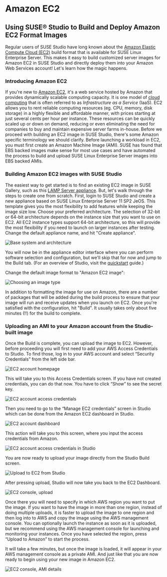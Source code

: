 # Amazon EC2

## Using SUSE® Studio to Build and Deploy Amazon EC2 Format Images

Regular users of SUSE Studio have long known about the [Amazon Elastic
Compute Cloud (EC2)][EC2] build format that is available for SUSE Linux
Enterprise Server. This makes it easy to build customized server images for
Amazon EC2 in SUSE Studio and directly deploy them into your Amazon Web
Services account! Let's learn how the magic happens.

### Introducing Amazon EC2

If you're new to [Amazon EC2][EC2], it's a web service hosted by Amazon
that provides dynamically scalable computing capacity.
It is one model of [cloud computing] that is often referred to as
*Infrastructure as a Service* (IaaS).
EC2 allows you to rent reliable computing resources (eg. CPU, memory, disk
storage) in a highly flexible and affordable manner, with prices starting
at just several cents per hour per instance.
These resources can be quickly scaled up or down on demand, reducing or
even eliminating the need for companies to buy and maintain expensive
server farms in-house.
Before we proceed with building an EC2 image in SUSE Studio, there's some
Amazon specific terminology we should clarify.
Before launching a workload in EC2, you must first create an Amazon Machine
Image (AMI).
SUSE has found that EBS backed images make sense for most use cases and
have automated the process to build and upload SUSE Linux Enterprise Server
images into EBS backed AMIs.

### Building Amazon EC2 images with SUSE Studio

The easiest way to get started is to find an existing EC2 image in SUSE
Gallery, such as this [LAMP Server appliance].
But, let's walk through the steps to create one from scratch.
First, login to SUSE Studio and create a new appliance based on SUSE
Linux Enterprise Server 11 SP2 JeOS.
This template gives you the most flexibility to add features while keeping
the image size low.
Choose your preferred architecture.
The selection of 32-bit or 64-bit architecture depends on the instance size
that you want to use on EC2.
All EC2 instance types support 64-bit architecture, so this will provide
the most flexibility if you need to launch on larger instances after
testing.
Change the default appliance name, and hit "Create appliance".

![Base system and architecture](ec2-studio-base-system-and-arch.png)

You will now be in the appliance editor interface where you can perform
software selection and configuration, but we'll skip that for now and jump
to the Build tab.
(For an overview of Studio, visit the [quickstart] guide.)

Change the default image format to "Amazon EC2 image":

![Choosing an image type](ec2-studio-image-type.png)

In addition to formatting the image for use on Amazon, there are a number
of packages that will be added during the build process to ensure that your
image will run and receive updates when you launch on EC2.
Once you're satisfied with the configuration, hit "Build".
It usually takes only about five minutes (!!) for the build to complete.

### Uploading an AMI to your Amazon account from the Studio-built image

Once the Build is complete, you can upload the image to EC2.
However, before proceeding you will first need to add your AWS Access
Credentials to Studio.
To find those, log in to your AWS account and select “Security Credentials”
from the left side bar.

![EC2 account homepage](ec2-aws-manage-account.png)

This will take you to this Access Credentials screen.
If you have not created credentials, you can do that now.
You have to click “Show” to see the secret key.

![EC2 account access credentials](ec2-aws-access-credentials.png)

Then you need to go to the “Manage EC2 credentials” screen in Studio which
can be done from the Amazon EC2 dashboard in Studio.

![EC2 account dashboard](ec2-studio-ec2-dashboard.png)

This action will take you to this screen, where you input the access
credentials from Amazon.

![EC2 account access credentials in Studio](ec2-studio-access-credentials.png)

You are now ready to upload your image directly from the Studio Build
screen.

![Upload to EC2 from Studio](ec2-studio-upload-image.png)

After pressing upload, Studio will now take you back to the EC2 Dashboard.

![EC2 console, upload](ec2-studio-ec2-dashboard-upload.png)

Once there you will need to specify in which AWS region you want to put the
image.
If you want to have the image in more than one region, instead of doing
multiple uploads, it is faster to upload the image to one region and then
log into to AWS and copy the image using the AWS management console.
You can optionally launch the instance as soon as it is uploaded, but we
recommend using the AWS management console for launching and monitoring
your instances.
Once you have selected the region, press “Upload to Amazon” to start the
process.

It will take a few minutes, but once the image is loaded, it will appear in
your AWS management console as a private AMI.
And just like that you are now ready to begin using your new image in
Amazon EC2.

![EC2 console, AMI details](ec2-ec2-ami-details.png)

[EC2]: http://aws.amazon.com/ec2/
[cloud computing]: http://www.youtube.com/watch?v=ZdidjWZBpno
[LAMP Server appliance]: http://susegallery.com/a/n0rKOx/lamp-server-32bit--2
[quickstart]: ../quickstart/index.html


